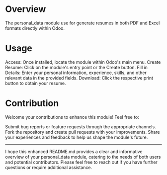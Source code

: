 # Overview
The personal_data module use for generate resumes in both PDF and Excel formats directly within Odoo.

# Usage
Access: Once installed, locate the module within Odoo's main menu.
Create Resume: Click on the module's entry point or the Create button.
Fill in Details: Enter your personal information, experience, skills, and other relevant data in the provided fields.
Download: Click the respective print button to obtain your resume.

# Contribution
Welcome your contributions to enhance this module! Feel free to:

Submit bug reports or feature requests through the appropriate channels.
Fork the repository and create pull requests with your improvements.
Share your experiences and feedback to help us shape the module's future.

----------------
I hope this enhanced README.md provides a clear and informative overview of your personal_data module, catering to the needs of both users and potential contributors. Please feel free to reach out if you have further questions or require additional assistance.
